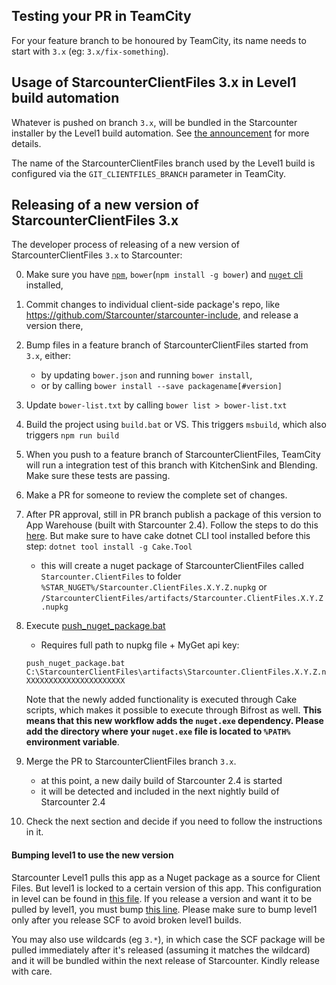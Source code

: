 ## Testing your PR in TeamCity

For your feature branch to be honoured by TeamCity, its name needs to start with `3.x` (eg: `3.x/fix-something`).

## Usage of StarcounterClientFiles 3.x in Level1 build automation

Whatever is pushed on branch `3.x`, will be bundled in the Starcounter installer by the Level1 build automation. See [the announcement](https://github.com/Starcounter/AdminTrack/issues/438) for more details. 

The name of the StarcounterClientFiles branch used by the Level1 build is configured via the `GIT_CLIENTFILES_BRANCH` parameter in TeamCity.

## Releasing of a new version of StarcounterClientFiles 3.x

The developer process of releasing of a new version of StarcounterClientFiles `3.x` to Starcounter:

0. Make sure you have [`npm`](https://nodejs.org/en/), `bower`(`npm install -g bower`) and [`nuget` cli](https://www.nuget.org/downloads) installed,
1. Commit changes to individual client-side package's repo, like https://github.com/Starcounter/starcounter-include, and release a version there,
2. Bump files in a feature branch of StarcounterClientFiles started from `3.x`, either:
   - by updating `bower.json` and running `bower install`,
   - or by calling `bower install --save packagename[#version]`
3. Update `bower-list.txt` by calling `bower list > bower-list.txt`
4. Build the project using `build.bat` or VS. This triggers `msbuild`, which also triggers `npm run build`
5. When you push to a feature branch of StarcounterClientFiles, TeamCity will run a integration test of this branch with KitchenSink and Blending. Make sure these tests are passing.
6. Make a PR for someone to review the complete set of changes.
7. After PR approval, still in PR branch publish a package of this version to App Warehouse (built with Starcounter 2.4). Follow the steps to do this [here](https://github.com/Starcounter/CompanyTrack/blob/master/AppsTeam/Guidelines/releasing-to-warehouse.md). But make sure to have cake dotnet CLI tool installed before this step: `dotnet tool install -g Cake.Tool`
   * this will create a nuget package of StarcounterClientFiles called `Starcounter.ClientFiles` to folder `%STAR_NUGET%/Starcounter.ClientFiles.X.Y.Z.nupkg` or `/StarcounterClientFiles/artifacts/Starcounter.ClientFiles.X.Y.Z.nupkg`
8. Execute [push_nuget_package.bat](https://github.com/Starcounter/StarcounterClientFiles/blob/3.x/push_nuget_package.bat)
    * Requires full path to nupkg file + MyGet api key: 
    
    ```
    push_nuget_package.bat C:\StarcounterClientFiles\artifacts\Starcounter.ClientFiles.X.Y.Z.nupkg XXXXXXXXXXXXXXXXXXXXXX
    ```
    
    Note that the newly added functionality is executed through Cake scripts, which makes it possible to execute through Bifrost as well. **This means that this new workflow adds the `nuget.exe` dependency. Please add the directory where your `nuget.exe` file is located to `%PATH%` environment variable**.

9. Merge the PR to StarcounterClientFiles branch `3.x`.
   - at this point, a new daily build of Starcounter 2.4 is started
   - it will be detected and included in the next nightly build of Starcounter 2.4

10. Check the next section and decide if you need to follow the instructions in it.

#### Bumping level1 to use the new version

Starcounter Level1 pulls this app as a Nuget package as a source for Client Files. But level1 is locked to a certain version of this app. This configuration in level can be found in [this file](https://github.com/Starcounter/level1/blob/develop/src/BuildSystem/ClientFiles/ClientFiles.csproj). If you release a version and want it to be pulled by level1, you must bump [this line](https://github.com/Starcounter/level1/blob/develop/src/BuildSystem/ClientFiles/ClientFiles.csproj#L9). Please make sure to bump level1 only after you release SCF to avoid broken level1 builds.

You may also use wildcards (eg `3.*`), in which case the SCF package will be pulled immediately after it's released (assuming it matches the wildcard) and it will be bundled within the next release of Starcounter. Kindly release with care.
